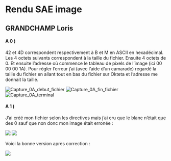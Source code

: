 # Rendu SAE image
## GRANDCHAMP Loris

#### A 0 ) 
42 et 4D correspondent respectivement à B et M en ASCII en hexadécimal. Les 4 octets suivants correspondent à la taille du fichier. Ensuite 4 octets de 0. Et ensuite l’adresse où commence le tableau de pixels de l’image (ici 00 00 00 1A).
Pour régler l’erreur j’ai (avec l’aide d’un camarade) regardé la taille du fichier en allant tout en bas du fichier sur Okteta et l’adresse me donnait la taille.

![Capture_0A_debut_fichier](../capture_partie_A/Capture_0A_debut_fichier.png)
![Capture_0A_fin_fichier](../capture_partie_A/Capture_0A_fin_fichier.png)
![Capture_0A_terminal](../capture_partie_A/Capture_0A_terminal.png)


#### A 1 ) 
J’ai créé mon fichier selon les directives mais j’ai cru que le blanc n’était que des 0 sauf que non donc mon image était erronée :

![](../capture_partie_A/Capture_A1_damier_faux_rouge_noir.png)
![](/capture_partie_A/Capture_A1_image_damier_faux_rouge_noir.png)


Voici la bonne version après correction :

![](../capture_partie_A/Capture_A1_damier_bon.png)

